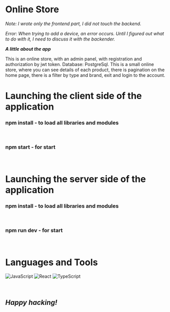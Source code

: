 # Online Store

*Note: I wrote only the frontend part, I did not touch the backend.*

_Error: When trying to add a device, an error occurs. Until I figured out what to do with it, I need to discuss it with the backender._

***A little about the app***

This is an online store, with an admin panel, with registration and authorization by jwt token. Database: PostgreSql. This is a small online store, where you can see details of each product, there is pagination on the home page, there is a filter by type and brand, exit and login to the account.

# Launching the client side of the application

### npm install - to load all libraries and modules

<br>

### npm start - for start

<br>

# Launching the server side of the application

### npm install - to load all libraries and modules

<br>

### npm run dev - for start

<br>

# Languages and Tools
![JavaScript](https://img.shields.io/badge/-JavaScript-090909?style=for-the-badge&logo=javascript)
![React](https://img.shields.io/badge/-React-090909?style=for-the-badge&logo=react)
![TypeScript](https://img.shields.io/badge/-TypeScript-090909?style=for-the-badge&logo=typeScript)

<br>

## ***Happy hacking!***